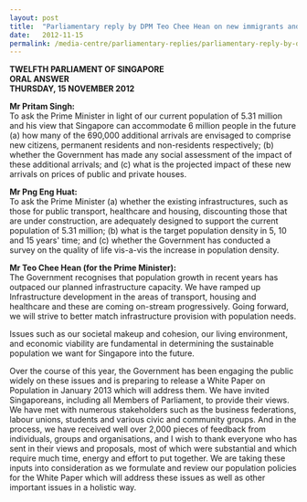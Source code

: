 ```yaml
---
layout: post
title:  "Parliamentary reply by DPM Teo Chee Hean on new immigrants and their impact to society and prices of local housing; as well as infrastructure and population density"
date:   2012-11-15
permalink: /media-centre/parliamentary-replies/parliamentary-reply-by-dpm-teo-chee-hean-on-15-nov-2012/
---
```


**TWELFTH PARLIAMENT OF SINGAPORE  
ORAL ANSWER  
THURSDAY, 15 NOVEMBER 2012**

**Mr Pritam Singh:**  
To ask the Prime Minister in light of our current population of 5.31 million and his view that Singapore can accommodate 6 million people in the future (a) how many of the 690,000 additional arrivals are envisaged to comprise new citizens, permanent residents and non-residents respectively; (b) whether the Government has made any social assessment of the impact of these additional arrivals; and (c) what is the projected impact of these new arrivals on prices of public and private houses.

**Mr Png Eng Huat:**  
To ask the Prime Minister (a) whether the existing infrastructures, such as those for public transport, healthcare and housing, discounting those that are under construction, are adequately designed to support the current population of 5.31 million; (b) what is the target population density in 5, 10 and 15 years' time; and (c) whether the Government has conducted a survey on the quality of life vis-a-vis the increase in population density. 

**Mr Teo Chee Hean (for the Prime Minister):**  
The Government recognises that population growth in recent years has outpaced our planned infrastructure capacity. We have ramped up Infrastructure development in the areas of transport, housing and healthcare and these are coming on-stream progressively. Going forward, we will strive to better match infrastructure provision with population needs.

Issues such as our societal makeup and cohesion, our living environment, and economic viability are fundamental in determining the sustainable population we want for Singapore into the future.

Over the course of this year, the Government has been engaging the public widely on these issues and is preparing to release a White Paper on Population in January 2013 which will address them. We have invited Singaporeans, including all Members of Parliament, to provide their views. We have met with numerous stakeholders such as the business federations, labour unions, students and various civic and community groups. And in the process, we have received well over 2,000 pieces of feedback from individuals, groups and organisations, and I wish to thank everyone who has sent in their views and proposals, most of which were substantial and which require much time, energy and effort to put together. We are taking these inputs into consideration as we formulate and review our population policies for the White Paper which will address these issues as well as other important issues in a holistic way.

